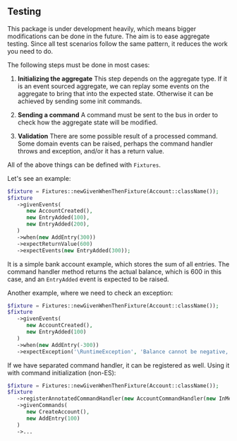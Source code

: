Testing
-------

This package is under development heavily, which means bigger modifications can be done in the future.
The aim is to ease aggregate testing. Since all test scenarios follow the same pattern, it reduces the work you need to do.

The following steps must be done in most cases:

1. **Initializing the aggregate**
This step depends on the aggregate type. If it is an event sourced aggregate, we can replay some events on the aggregate
to bring that into the expected state. Otherwise it can be achieved by sending some init commands.

2. **Sending a command**
A command must be sent to the bus in order to check how the aggregate state will be modified.

3. **Validation**
There are some possible result of a processed command. Some domain events can be raised, perhaps the command handler throws
and exception, and/or it has a return value.

All of the above things can be defined with `Fixtures`.

Let's see an example:

```php
$fixture = Fixtures::newGivenWhenThenFixture(Account::className());
$fixture
   ->givenEvents(
      new AccountCreated(),
      new EntryAdded(100),
      new EntryAdded(200),
   )
   ->when(new AddEntry(300))
   ->expectReturnValue(600)
   ->expectEvents(new EntryAdded(300));
```

It is a simple bank account example, which stores the sum of all entries. The command handler method returns the actual balance, which is 600 in this case, and an `EntryAdded` event is expected to be raised.

Another example, where we need to check an exception:

```php
$fixture = Fixtures::newGivenWhenThenFixture(Account::className());
$fixture
   ->givenEvents(
      new AccountCreated(),
      new EntryAdded(100)
   )
   ->when(new AddEntry(-300))
   ->expectException('\RuntimeException', 'Balance cannot be negative, entry is not allowed!');
```

If we have separated command handler, it can be registered as well. Using it with command initialization (non-ES):

```php
$fixture = Fixtures::newGivenWhenThenFixture(Account::className());
$fixture
   ->registerAnnotatedCommandHandler(new AccountCommandHandler(new InMemoryRepository()))
   ->givenCommands(
      new CreateAccount(),
      new AddEntry(100)
   )
   ->...
```